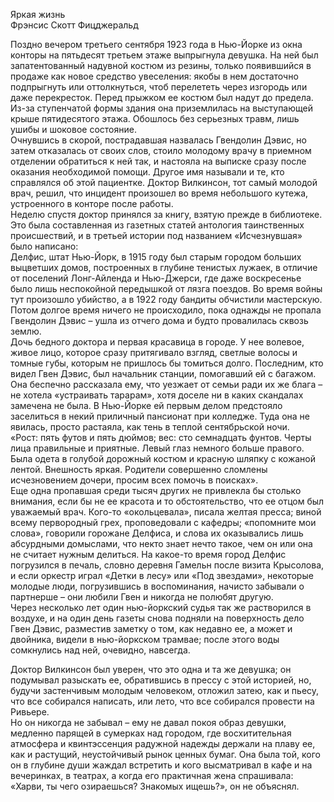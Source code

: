 Яркая жизнь  
Фрэнсис Скотт Фицджеральд   
  
Поздно вечером третьего сентября 1923 года в Нью-Йорке из окна конторы на пятьдесят третьем этаже выпрыгнула девушка. На ней был запатентованный надувной костюм из резины, только появившийся в продаже как новое средство увеселения: якобы в нем достаточно подпрыгнуть или оттолкнуться, чтоб перелететь через изгородь или даже перекресток. Перед прыжком ее костюм был надут до предела. Из-за ступенчатой формы здания она приземлилась на выступающей крыше пятидесятого этажа. Обошлось без серьезных травм, лишь ушибы и шоковое состояние.  
Очнувшись в скорой, пострадавшая назвалась Гвендолин Дэвис, но затем отказалась от своих слов, стоило молодому врачу в приемном отделении обратиться к ней так, и настояла на выписке сразу после оказания необходимой помощи. Другое имя называли и те, кто справлялся об этой пациентке. Доктор Вилкинсон, тот самый молодой врач, решил, что инцидент произошел во время небольшого кутежа, устроенного в конторе после работы.  
Неделю спустя доктор принялся за книгу, взятую прежде в библиотеке. Это была составленная из газетных статей антология таинственных происшествий, и в третьей истории под названием «Исчезнувшая» было написано:  
Делфис, штат Нью-Йорк, в 1915 году был старым городом больших выцветших домов, построенных в глубине тенистых лужаек, в отличие от поселений Лонг-Айленда и Нью-Джерси, где даже воскресенье было лишь неспокойной передышкой от лязга поездов. Во время войны тут произошло убийство, а в 1922 году бандиты обчистили мастерскую. Потом долгое время ничего не происходило, пока однажды не пропала Гвендолин Дэвис – ушла из отчего дома и будто провалилась сквозь землю.  
Дочь бедного доктора и первая красавица в городе. У нее волевое, живое лицо, которое сразу притягивало взгляд, светлые волосы и томные губы, которым не пришлось бы томиться долго. Последним, кто видел Гвен Дэвис, был начальник станции, помогавший ей с багажом. Она беспечно рассказала ему, что уезжает от семьи ради их же блага – не хотела «устраивать тарарам», хотя доселе ни в каких скандалах замечена не была. В Нью-Йорке ей первым делом предстояло заселиться в некий приличный пансионат при колледже. Туда она не явилась, просто растаяла, как тень в теплой сентябрьской ночи.  
«Рост: пять футов и пять дюймов; вес: сто семнадцать фунтов. Черты лица правильные и приятные. Левый глаз немного больше правого. Была одета в голубой дорожный костюм и красную шляпку с кожаной лентой. Внешность яркая. Родители совершенно сломлены исчезновением дочери, просим всех помочь в поисках».  
Еще одна пропавшая среди тысяч других не привлекла бы столько внимания, если бы не ее красота и то обстоятельство, что ее отцом был уважаемый врач. Кого-то «окольцевала», писала желтая пресса; виной всему первородный грех, проповедовали с кафедры; «попомните мои слова», говорили горожане Делфиса, и слова их оказывались лишь абсурдными домыслами, что некто знает нечто такое, чем он или она не считает нужным делиться. На какое-то время город Делфис погрузился в печаль, словно деревня Гамельн после визита Крысолова, и если оркестр играл «Детки в лесу» или «Под звездами», некоторые молодые люди, погрузившись в воспоминания, начисто забывали о партнерше – они любили Гвен и никогда не полюбят другую.  
Через несколько лет один нью-йоркский судья так же растворился в воздухе, и на один день газеты снова подняли на поверхность дело Гвен Дэвис, разместив заметку о том, как недавно ее, а может и двойника, видели в нью-йоркском трамвае; после этого воды сомкнулись над ней, очевидно, навсегда.  
  
Доктор Вилкинсон был уверен, что это одна и та же девушка; он подумывал разыскать ее, обратившись в прессу с этой историей, но, будучи застенчивым молодым человеком, отложил затею, как и пьесу, что все собирался написать, или лето, что все собирался провести на Ривьере.  
Но он никогда не забывал – ему не давал покоя образ девушки, медленно парящей в сумерках над городом, где восхитительная атмосфера и квинтэссенция радужной надежды держали на плаву ее, как и растущий, неустойчивый рынок ценных бумаг. Она была той, кого он в глубине души жаждал встретить и кого высматривал в кафе и на вечеринках, в театрах, а когда его практичная жена спрашивала: «Харви, ты чего озираешься? Знакомых ищешь?», он не объяснял.  
